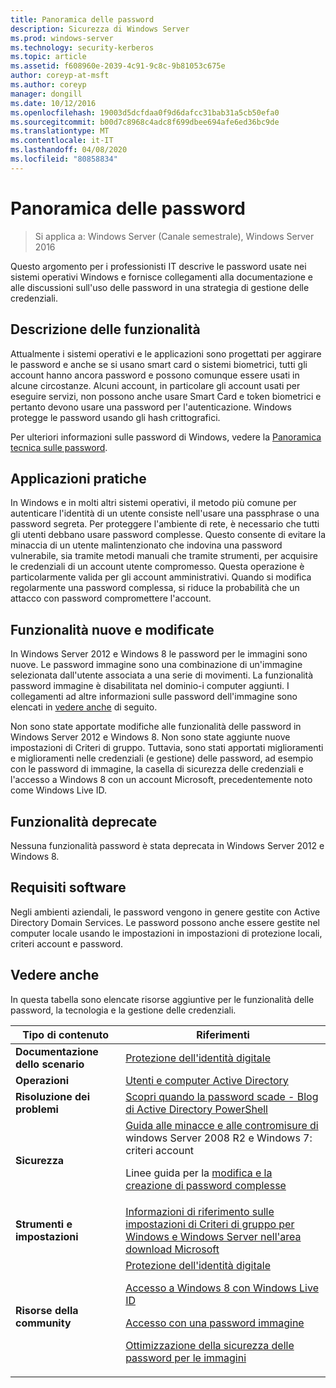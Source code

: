 ```yaml
---
title: Panoramica delle password
description: Sicurezza di Windows Server
ms.prod: windows-server
ms.technology: security-kerberos
ms.topic: article
ms.assetid: f608960e-2039-4c91-9c8c-9b81053c675e
author: coreyp-at-msft
ms.author: coreyp
manager: dongill
ms.date: 10/12/2016
ms.openlocfilehash: 19003d5dcfdaa0f9d6dafcc31bab31a5cb50efa0
ms.sourcegitcommit: b00d7c8968c4adc8f699dbee694afe6ed36bc9de
ms.translationtype: MT
ms.contentlocale: it-IT
ms.lasthandoff: 04/08/2020
ms.locfileid: "80858834"
---
```

# <a name="passwords-overview"></a>Panoramica delle password

>Si applica a: Windows Server (Canale semestrale), Windows Server 2016

Questo argomento per i professionisti IT descrive le password usate nei sistemi operativi Windows e fornisce collegamenti alla documentazione e alle discussioni sull'uso delle password in una strategia di gestione delle credenziali.

## <a name="feature-description"></a><a name="BKMK_OVER"></a>Descrizione delle funzionalità
Attualmente i sistemi operativi e le applicazioni sono progettati per aggirare le password e anche se si usano smart card o sistemi biometrici, tutti gli account hanno ancora password e possono comunque essere usati in alcune circostanze. Alcuni account, in particolare gli account usati per eseguire servizi, non possono anche usare Smart Card e token biometrici e pertanto devono usare una password per l'autenticazione. Windows protegge le password usando gli hash crittografici.

Per ulteriori informazioni sulle password di Windows, vedere la [Panoramica tecnica sulle password](https://technet.microsoft.com/library/hh994558(WS.10).aspx).

## <a name="practical-applications"></a><a name="BKMK_APP"></a>Applicazioni pratiche
In Windows e in molti altri sistemi operativi, il metodo più comune per autenticare l'identità di un utente consiste nell'usare una passphrase o una password segreta. Per proteggere l'ambiente di rete, è necessario che tutti gli utenti debbano usare password complesse. Questo consente di evitare la minaccia di un utente malintenzionato che indovina una password vulnerabile, sia tramite metodi manuali che tramite strumenti, per acquisire le credenziali di un account utente compromesso. Questa operazione è particolarmente valida per gli account amministrativi. Quando si modifica regolarmente una password complessa, si riduce la probabilità che un attacco con password compromettere l'account.

## <a name="new-and-changed-functionality"></a><a name="BKMK_NEW"></a>Funzionalità nuove e modificate
In Windows Server 2012 e Windows 8 le password per le immagini sono nuove. Le password immagine sono una combinazione di un'immagine selezionata dall'utente associata a una serie di movimenti. La funzionalità password immagine è disabilitata nel dominio\-i computer aggiunti. I collegamenti ad altre informazioni sulle password dell'immagine sono elencati in [vedere anche](#BKMK_LINKS) di seguito.

Non sono state apportate modifiche alle funzionalità delle password in Windows Server 2012 e Windows 8. Non sono state aggiunte nuove impostazioni di Criteri di gruppo. Tuttavia, sono stati apportati miglioramenti e miglioramenti nelle credenziali \(e gestione\) delle password, ad esempio con le password di immagine, la casella di sicurezza delle credenziali e l'accesso a Windows 8 con un account Microsoft, precedentemente noto come Windows Live ID.

## <a name="deprecated-functionality"></a><a name="BKMK_DEP"></a>Funzionalità deprecate
Nessuna funzionalità password è stata deprecata in Windows Server 2012 e Windows 8.

## <a name="software-requirements"></a><a name="BKMK_SOFT"></a>Requisiti software
Negli ambienti aziendali, le password vengono in genere gestite con Active Directory Domain Services. Le password possono anche essere gestite nel computer locale usando le impostazioni in impostazioni di protezione locali, criteri account e password.

## <a name="see-also"></a><a name="BKMK_LINKS"></a>Vedere anche
In questa tabella sono elencate risorse aggiuntive per le funzionalità delle password, la tecnologia e la gestione delle credenziali.

|Tipo di contenuto|Riferimenti|
|--------|-------|
|**Documentazione dello scenario**|[Protezione dell'identità digitale](https://blogs.msdn.com/b/b8/archive/2011/12/14/protecting-your-digital-identity.aspx)|
|**Operazioni**|[Utenti e computer Active Directory](https://technet.microsoft.com/library/cc754217.aspx)|
|**Risoluzione dei problemi**|[Scopri quando la password scade \- Blog di Active Directory PowerShell](https://blogs.msdn.com/b/adpowershell/archive/2010/08/09/9970198.aspx)|
|**Sicurezza**| [Guida alle minacce e alle contromisure di](https://technet.microsoft.com/library/hh125920(v=ws.10).aspx) windows Server 2008 R2 e Windows 7: criteri account<p>Linee guida per la [modifica e la creazione di password complesse](https://www.microsoft.com/security/online-privacy/passwords-create.aspx)|
|**Strumenti e impostazioni**|[Informazioni di riferimento sulle impostazioni di Criteri di gruppo per Windows e Windows Server nell'area download Microsoft](https://www.microsoft.com/download/en/details.aspx?amp;displaylang=en&displaylang=en&id=25250)|
|**Risorse della community**|[Protezione dell'identità digitale](https://blogs.msdn.com/b/b8/archive/2011/12/14/protecting-your-digital-identity.aspx)<p>[Accesso a Windows 8 con Windows Live ID](https://blogs.msdn.com/b/b8/archive/2011/09/26/signing-in-to-windows-8-with-a-windows-live-id.aspx)<p>[Accesso con una password immagine](https://blogs.msdn.com/b/b8/archive/2011/12/16/signing-in-with-a-picture-password.aspx)<p>[Ottimizzazione della sicurezza delle password per le immagini](https://blogs.msdn.com/b/b8/archive/2011/12/19/optimizing-picture-password-security.aspx)|


